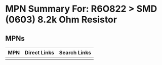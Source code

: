 



# MPN Summary For: R6O822 > SMD (0603) 8.2k Ohm Resistor

## MPNs
  

|MPN|Direct Links|Search Links|
| :--- | :--- | :--- |
||||
